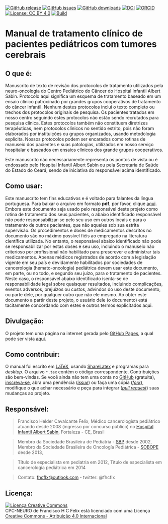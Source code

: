 [![GitHub release](https://img.shields.io/github/release/fhcflx/cpc-neuro.svg)](https://github.com/fhcflx/cpc-neuro/releases)
[![GitHub issues](https://img.shields.io/github/issues/fhcflx/cpc-neuro.svg)](https://github.com/fhcflx/cpc-neuro/issues)
[![GitHub downloads](https://img.shields.io/github/downloads/fhcflx/cpc-neuro/total.svg)](https://github.com/fhcflx/cpc-neuro/releases)
[![DOI](https://zenodo.org/badge/DOI/10.5281/zenodo.845724.svg)](https://doi.org/10.5281/zenodo.845724)
[![ORCID](https://img.shields.io/badge/ORCID-0000--0002--8398--0993-blue.svg)](http://orcid.org/0000-0002-8398-0993)
[![License: CC BY 4.0](https://img.shields.io/badge/License-CC%20BY%204.0-lightgrey.svg)](https://creativecommons.org/licenses/by/4.0)
[![Build](https://img.shields.io/travis/fhcflx/cpc-neuro.svg)](https://travis-ci.org/fhcflx/cpc-neuro)

# Manual de tratamento clínico de pacientes pediátricos com tumores cerebrais

## O que é:

Manuscrito de texto de revisão dos protocolos de tratamento utilizados pela neuro-oncologia do Centro Pediátrico do Câncer do Hospital Infantil Albert Sabin. Protocolo aqui significa um esquema de tratamento baseado em um ensaio clínico patrocinado por grandes grupos cooperativos de tratamento do câncer infantil. Nenhum destes protocolos inclui o texto completo ou trechos dos protocolos originais de pesquisa. Os pacientes tratados em nosso centro seguindo estes protocolos não estão sendo recrutados para pesquisa clínica. Estes protocolos também não constituem diretrizes terapêuticas, nem protocolos clínicos no sentido estrito, pois não foram elaborados por instituições ou grupos organizados, usando metodologia explícita. Nossos protocolos podem ser encarados como rotinas de manuseio dos pacientes e suas patologias, utilizados em nosso serviço hospitalar e baseados em ensaios clínicos dos grande grupos cooperativos.

Este manuscrito não necessariamente representa os pontos de vista ou é endossado pelo Hospital Infantil Albert Sabin
ou pela Secretaria de Saúde do Estado do Ceará, sendo de iniciativa do responsável acima identificado.

## Como usar:

Este manuscrito tem fins educativos e é voltado para falantes da língua portuguesa. Para baixar o arquivo em formato **pdf**, por favor, clique [aqui][manuscrito]. Embora este documento seja usado pelo responsável deste projeto como rotina de tratamento dos seus pacientes, o abaixo identificado responsável não pode responsabilizar-se pelo seu uso em outros locais e para o tratamento de outros pacientes, que não aqueles sob sua estrita supervisão. Os procedimentos e doses de medicamentos descritos no documento são no máximo possível fiéis ao empregado na literatura científica utilizada. No entanto, o responsável abaixo identificado não pode se responsabilizar por estas doses e seu uso, incluindo o manuseio não criterioso por profissional não habilitado para prescrever e administrar tais medicamentos. Apenas médicos registrados de acordo com a legislação vigente em seu país e devidamente habilitados por sociedades de cancerologia (hemato-oncologia) pediátrica devem usar este documento, em parte, ou no todo, e segundo seu juízo, para o tratamento de pacientes. Neste caso, o responsável abaixo identificado isenta-se de responsabilidade legal sobre quaisquer resultados, incluindo complicações, eventos adversos, prejuízos ou custos, advindos do uso deste documento, ou parte dele, por qualquer outro que não ele mesmo. Ao obter este documento a partir deste projeto, o usuário dele (o documento) está tacitamente concordando com estes e outros termos explicitados aqui.

## Divulgação:

O projeto tem uma página na internet gerada pelo [GitHub Pages][pages], a qual pode ser vista [aqui][projeto].

## Como contribuir:

O manual foi escrito em [LaTeX][latex], usando [ShareLatex][share] e programas para _desktop_. O arquivo ```*.tex``` contém o código correspondente. Contribuições são bem-vindas. Se você ainda não tem uma conta no [GitHub][gh] (gratuita), [inscreva-se][gh-i], abra uma pendência ([_issue_][issue]) ou faça uma cópia ([_fork_][fork]), modifique o que achar necessário e peça para integrar ([_pull request_][pull]) suas mudanças ao projeto.

## Responsável:

> Francisco Helder Cavalcante Felix,
> Médico cancerologista pediátrico
> atuando desde 2008 (ingresso por concurso público) no [Hospital Infantil Albert Sabin][hias], Fortaleza - CE, Brasil

> Membro da Sociedade Brasileira de Pediatria - [SBP][sbp] desde 2002,
> Membro da Sociedade Brasileira de Oncología Pediátrica - [SOBOPE][sobope] desde 2013,
<!-- > Membro da Society for Neuroncology - [SNO][sno] desde 2015 -->

> Título de especialista em pediatria em 2012,
> Título de especialista em cancerologia pediátrica em 2014

> Contato: fhcflx@outlook.com - twitter: @fhcflx

## Licença:

<a rel="license" href="http://creativecommons.org/licenses/by/4.0/"><img alt="Licença Creative Commons" style="border-width:0" src="https://i.creativecommons.org/l/by/4.0/88x31.png" /></a><br /><span xmlns:dct="http://purl.org/dc/terms/" href="http://purl.org/dc/dcmitype/Text" property="dct:title" rel="dct:type">CPC-NEURO</span> de <span xmlns:cc="http://creativecommons.org/ns#" property="cc:attributionName">Francisco H C Felix</span> está licenciado com uma Licença <a rel="license" href="http://creativecommons.org/licenses/by/4.0/">Creative Commons - Atribuição 4.0 Internacional</a>

[pages]:https://pages.github.com
[manuscrito]:v0.1/CPC-NEURO2014.pdf?raw=true
[hias]:http://www.hias.ce.gov.br
[sbp]:http://www.sbp.com.br
[sobope]:http://www.sobope.org.br
[sno]:http://soc-neuro-onc.org
[projeto]:http://fhcflx.github.io/cpc-neuro
[gh]:https://github.com
[gh-i]:https://github.com/join?source=header-home
[issue]:https://github.com/fhcflx/cpc-neuro/issues/new
[fork]:https://help.github.com/articles/fork-a-repo/
[pull]:https://github.com/fhcflx/cpc-neuro/compare
[latex]:https://www.latex-project.org
[share]:https://pt.sharelatex.com/project
